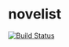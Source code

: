 # novelist

[![Build Status](https://travis-ci.org/jan-moeller/novelist.svg?branch=master)](https://travis-ci.org/jan-moeller/novelist)
